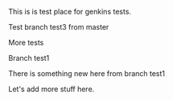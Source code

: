 This is is test place for genkins tests.

Test branch test3 from master

More tests

Branch test1

There is something new here from branch test1

Let's add more stuff here.
